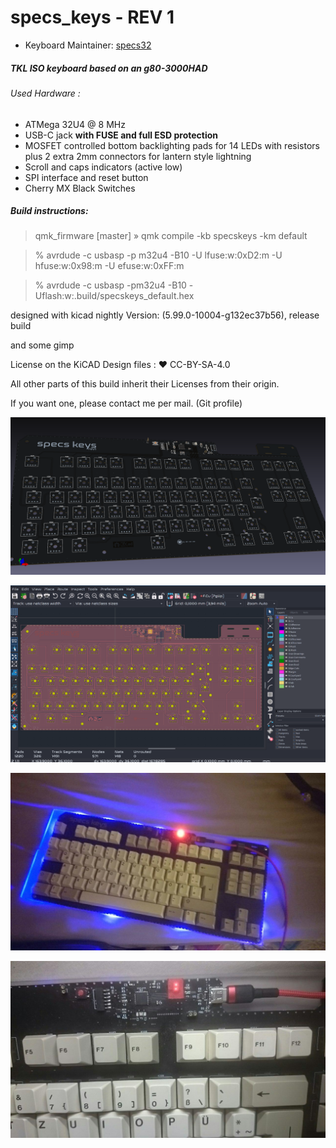 # specs_keys - REV 1 
* Keyboard Maintainer: [specs32](https://github.com/yourusername)

##### TKL ISO keyboard based on an g80-3000HAD

###### Used Hardware :
  - ATMega 32U4 @ 8 MHz
  - USB-C jack **with FUSE and full ESD protection**
  - MOSFET controlled bottom backlighting pads for 14 LEDs with resistors plus 2 extra 2mm connectors for lantern style lightning
  - Scroll and caps indicators (active low)
  - SPI interface and reset button
  - Cherry MX Black Switches


##### Build instructions: 

> qmk_firmware [master] » qmk compile -kb specskeys -km default

> % avrdude -c usbasp -p m32u4 -B10 -U lfuse:w:0xD2:m -U hfuse:w:0x98:m -U efuse:w:0xFF:m

> % avrdude -c usbasp -pm32u4 -B10 -Uflash:w:.build/specskeys_default.hex                


designed with kicad nightly Version: (5.99.0-10004-g132ec37b56), release build

and some gimp

License on the KiCAD Design files : ♥ CC-BY-SA-4.0

All other parts of this build inherit their Licenses from their origin.

If you want one, please contact me per mail. (Git profile)

![3d-VIEW](https://github.com/specs32/specs_keys/blob/main/gh80-3003-nicosmod/gh80-3003-nicosmod.png)

![PCB](https://github.com/specs32/specs_keys/blob/main/gh80-3003-nicosmod/pcb.png) 

![FOTO1](https://github.com/specs32/specs_keys/blob/main/photo_2021-05-04_18-33-33.jpg)

![FOTO2](https://github.com/specs32/specs_keys/blob/main/photo_2021-05-04_18-33-43.jpg)

